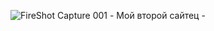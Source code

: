 ![FireShot Capture 001 - Мой второй сайтец - ](https://github.com/rubbannov/MyFirstWebsite/assets/117990332/1d286366-5172-432a-bffe-2702ff0622e1)
